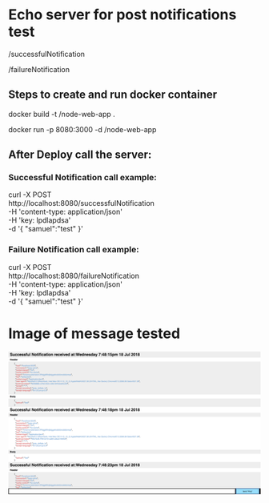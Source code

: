 
# Echo server for post notifications test

/successfulNotification

/failureNotification


## Steps to create and run docker container

docker build -t <your username>/node-web-app .

docker run -p 8080:3000 -d <your username>/node-web-app



## After Deploy call the server:

### Successful Notification call example:
curl -X POST \
  http://localhost:8080/successfulNotification \
  -H 'content-type: application/json' \
  -H 'key: lpdlapdsa' \
  -d '{
	"samuel":"test"
}'


### Failure Notification call example:
curl -X POST \
  http://localhost:8080/failureNotification \
  -H 'content-type: application/json' \
  -H 'key: lpdlapdsa' \
  -d '{
	"samuel":"test"
}'

# Image of message tested

![Print of return ](https://github.com/samuelteixeiras/nodeEchoServer/blob/master/print-page.png)
